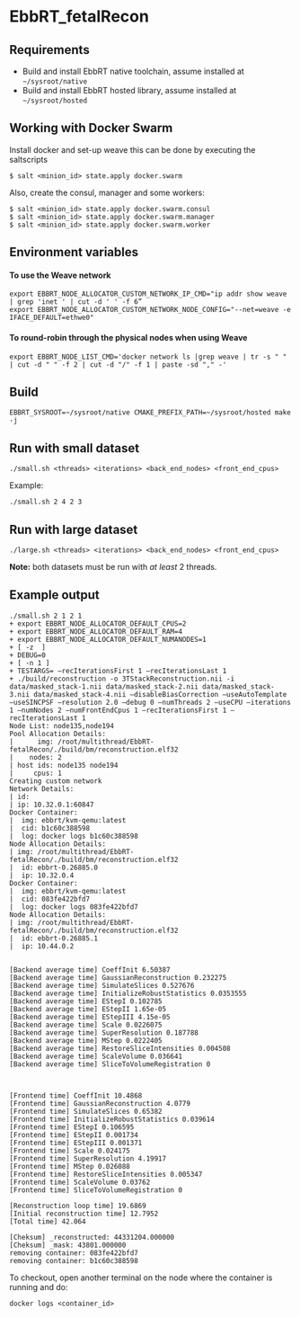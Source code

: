 # EbbRT_fetalRecon

## Requirements
* Build and install EbbRT native toolchain, assume installed at `~/sysroot/native`
* Build and install EbbRT hosted library, assume installed at `~/sysroot/hosted`

## Working with Docker Swarm
Install docker and set-up weave this can be done by executing the saltscripts
```
$ salt <minion_id> state.apply docker.swarm
```
Also, create the consul, manager and some workers:
```
$ salt <minion_id> state.apply docker.swarm.consul 
$ salt <minion_id> state.apply docker.swarm.manager
$ salt <minion_id> state.apply docker.swarm.worker 
```

## Environment variables
#### To use the Weave network
```
export EBBRT_NODE_ALLOCATOR_CUSTOM_NETWORK_IP_CMD="ip addr show weave | grep 'inet ' | cut -d ' ' -f 6”
export EBBRT_NODE_ALLOCATOR_CUSTOM_NETWORK_NODE_CONFIG="--net=weave -e IFACE_DEFAULT=ethwe0"
```
#### To round-robin through the physical nodes when using Weave
```
export EBBRT_NODE_LIST_CMD='docker network ls |grep weave | tr -s " " | cut -d " " -f 2 | cut -d "/" -f 1 | paste -sd "," -'
```

## Build
```
EBBRT_SYSROOT=~/sysroot/native CMAKE_PREFIX_PATH=~/sysroot/hosted make -j
```

## Run with small dataset
```
./small.sh <threads> <iterations> <back_end_nodes> <front_end_cpus>
```
Example:
```
./small.sh 2 4 2 3
```

## Run with large dataset
```
./large.sh <threads> <iterations> <back_end_nodes> <front_end_cpus>
```

**Note:** both datasets must be run with *at least* 2 threads.

## Example output
```
./small.sh 2 1 2 1
+ export EBBRT_NODE_ALLOCATOR_DEFAULT_CPUS=2
+ export EBBRT_NODE_ALLOCATOR_DEFAULT_RAM=4
+ export EBBRT_NODE_ALLOCATOR_DEFAULT_NUMANODES=1
+ [ -z  ]
+ DEBUG=0
+ [ -n 1 ]
+ TESTARGS= —recIterationsFirst 1 —recIterationsLast 1
+ ./build/reconstruction -o 3TStackReconstruction.nii -i data/masked_stack-1.nii data/masked_stack-2.nii data/masked_stack-3.nii data/masked_stack-4.nii —disableBiasCorrection —useAutoTemplate —useSINCPSF —resolution 2.0 —debug 0 —numThreads 2 —useCPU —iterations 1 —numNodes 2 —numFrontEndCpus 1 —recIterationsFirst 1 —recIterationsLast 1
Node List: node135,node194
Pool Allocation Details:
|      img: /root/multithread/EbbRT-fetalRecon/./build/bm/reconstruction.elf32
|    nodes: 2
| host ids: node135 node194
|     cpus: 1
Creating custom network
Network Details:
| id:
| ip: 10.32.0.1:60847
Docker Container:
|  img: ebbrt/kvm-qemu:latest
|  cid: b1c60c388598
|  log: docker logs b1c60c388598
Node Allocation Details:
| img: /root/multithread/EbbRT-fetalRecon/./build/bm/reconstruction.elf32
|  id: ebbrt-0.26885.0
|  ip: 10.32.0.4
Docker Container:
|  img: ebbrt/kvm-qemu:latest
|  cid: 083fe422bfd7
|  log: docker logs 083fe422bfd7
Node Allocation Details:
| img: /root/multithread/EbbRT-fetalRecon/./build/bm/reconstruction.elf32
|  id: ebbrt-0.26885.1
|  ip: 10.44.0.2


[Backend average time] CoeffInit 6.50387
[Backend average time] GaussianReconstruction 0.232275
[Backend average time] SimulateSlices 0.527676
[Backend average time] InitializeRobustStatistics 0.0353555
[Backend average time] EStepI 0.102785
[Backend average time] EStepII 1.65e-05
[Backend average time] EStepIII 4.15e-05
[Backend average time] Scale 0.0226075
[Backend average time] SuperResolution 0.187788
[Backend average time] MStep 0.0222405
[Backend average time] RestoreSliceIntensities 0.004508
[Backend average time] ScaleVolume 0.036641
[Backend average time] SliceToVolumeRegistration 0



[Frontend time] CoeffInit 10.4868
[Frontend time] GaussianReconstruction 4.0779
[Frontend time] SimulateSlices 0.65382
[Frontend time] InitializeRobustStatistics 0.039614
[Frontend time] EStepI 0.106595
[Frontend time] EStepII 0.001734
[Frontend time] EStepIII 0.001371
[Frontend time] Scale 0.024175
[Frontend time] SuperResolution 4.19917
[Frontend time] MStep 0.026088
[Frontend time] RestoreSliceIntensities 0.005347
[Frontend time] ScaleVolume 0.03762
[Frontend time] SliceToVolumeRegistration 0

[Reconstruction loop time] 19.6869
[Initial reconstruction time] 12.7952
[Total time] 42.064

[Cheksum] _reconstructed: 44331204.000000
[Cheksum] _mask: 43801.000000
removing container: 083fe422bfd7
removing container: b1c60c388598
```

To checkout, open another terminal on the node where the container is running and do:
```
docker logs <container_id>
```
